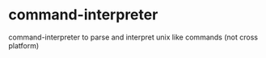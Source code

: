 # command-interpreter
command-interpreter to parse and interpret unix like commands (not cross platform)
